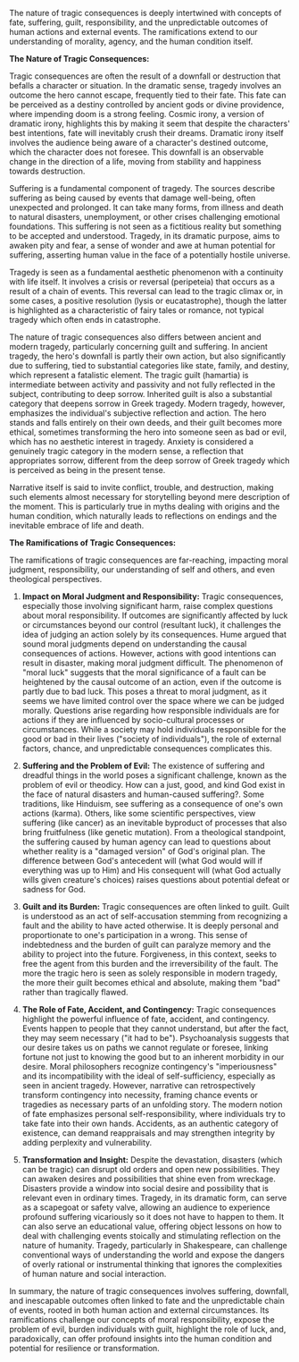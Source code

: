 The nature of tragic consequences is deeply intertwined with concepts of fate, suffering, guilt, responsibility, and the unpredictable outcomes of human actions and external events. The ramifications extend to our understanding of morality, agency, and the human condition itself.

**The Nature of Tragic Consequences:**

Tragic consequences are often the result of a downfall or destruction that befalls a character or situation. In the dramatic sense, tragedy involves an outcome the hero cannot escape, frequently tied to their fate. This fate can be perceived as a destiny controlled by ancient gods or divine providence, where impending doom is a strong feeling. Cosmic irony, a version of dramatic irony, highlights this by making it seem that despite the characters' best intentions, fate will inevitably crush their dreams. Dramatic irony itself involves the audience being aware of a character's destined outcome, which the character does not foresee. This downfall is an observable change in the direction of a life, moving from stability and happiness towards destruction.

Suffering is a fundamental component of tragedy. The sources describe suffering as being caused by events that damage well-being, often unexpected and prolonged. It can take many forms, from illness and death to natural disasters, unemployment, or other crises challenging emotional foundations. This suffering is not seen as a fictitious reality but something to be accepted and understood. Tragedy, in its dramatic purpose, aims to awaken pity and fear, a sense of wonder and awe at human potential for suffering, asserting human value in the face of a potentially hostile universe.

Tragedy is seen as a fundamental aesthetic phenomenon with a continuity with life itself. It involves a crisis or reversal (peripeteia) that occurs as a result of a chain of events. This reversal can lead to the tragic climax or, in some cases, a positive resolution (lysis or eucatastrophe), though the latter is highlighted as a characteristic of fairy tales or romance, not typical tragedy which often ends in catastrophe.

The nature of tragic consequences also differs between ancient and modern tragedy, particularly concerning guilt and suffering. In ancient tragedy, the hero's downfall is partly their own action, but also significantly due to suffering, tied to substantial categories like state, family, and destiny, which represent a fatalistic element. The tragic guilt (hamartia) is intermediate between activity and passivity and not fully reflected in the subject, contributing to deep sorrow. Inherited guilt is also a substantial category that deepens sorrow in Greek tragedy. Modern tragedy, however, emphasizes the individual's subjective reflection and action. The hero stands and falls entirely on their own deeds, and their guilt becomes more ethical, sometimes transforming the hero into someone seen as bad or evil, which has no aesthetic interest in tragedy. Anxiety is considered a genuinely tragic category in the modern sense, a reflection that appropriates sorrow, different from the deep sorrow of Greek tragedy which is perceived as being in the present tense.

Narrative itself is said to invite conflict, trouble, and destruction, making such elements almost necessary for storytelling beyond mere description of the moment. This is particularly true in myths dealing with origins and the human condition, which naturally leads to reflections on endings and the inevitable embrace of life and death.

**The Ramifications of Tragic Consequences:**

The ramifications of tragic consequences are far-reaching, impacting moral judgment, responsibility, our understanding of self and others, and even theological perspectives.

1. **Impact on Moral Judgment and Responsibility:** Tragic consequences, especially those involving significant harm, raise complex questions about moral responsibility. If outcomes are significantly affected by luck or circumstances beyond our control (resultant luck), it challenges the idea of judging an action solely by its consequences. Hume argued that sound moral judgments depend on understanding the causal consequences of actions. However, actions with good intentions can result in disaster, making moral judgment difficult. The phenomenon of "moral luck" suggests that the moral significance of a fault can be heightened by the causal outcome of an action, even if the outcome is partly due to bad luck. This poses a threat to moral judgment, as it seems we have limited control over the space where we can be judged morally. Questions arise regarding how responsible individuals are for actions if they are influenced by socio-cultural processes or circumstances. While a society may hold individuals responsible for the good or bad in their lives ("society of individuals"), the role of external factors, chance, and unpredictable consequences complicates this.
    
2. **Suffering and the Problem of Evil:** The existence of suffering and dreadful things in the world poses a significant challenge, known as the problem of evil or theodicy. How can a just, good, and kind God exist in the face of natural disasters and human-caused suffering?. Some traditions, like Hinduism, see suffering as a consequence of one's own actions (karma). Others, like some scientific perspectives, view suffering (like cancer) as an inevitable byproduct of processes that also bring fruitfulness (like genetic mutation). From a theological standpoint, the suffering caused by human agency can lead to questions about whether reality is a "damaged version" of God's original plan. The difference between God's antecedent will (what God would will if everything was up to Him) and His consequent will (what God actually wills given creature's choices) raises questions about potential defeat or sadness for God.
    
3. **Guilt and its Burden:** Tragic consequences are often linked to guilt. Guilt is understood as an act of self-accusation stemming from recognizing a fault and the ability to have acted otherwise. It is deeply personal and proportionate to one's participation in a wrong. This sense of indebtedness and the burden of guilt can paralyze memory and the ability to project into the future. Forgiveness, in this context, seeks to free the agent from this burden and the irreversibility of the fault. The more the tragic hero is seen as solely responsible in modern tragedy, the more their guilt becomes ethical and absolute, making them "bad" rather than tragically flawed.
    
4. **The Role of Fate, Accident, and Contingency:** Tragic consequences highlight the powerful influence of fate, accident, and contingency. Events happen to people that they cannot understand, but after the fact, they may seem necessary ("it had to be"). Psychoanalysis suggests that our desire takes us on paths we cannot regulate or foresee, linking fortune not just to knowing the good but to an inherent morbidity in our desire. Moral philosophers recognize contingency's "imperiousness" and its incompatibility with the ideal of self-sufficiency, especially as seen in ancient tragedy. However, narrative can retrospectively transform contingency into necessity, framing chance events or tragedies as necessary parts of an unfolding story. The modern notion of fate emphasizes personal self-responsibility, where individuals try to take fate into their own hands. Accidents, as an authentic category of existence, can demand reappraisals and may strengthen integrity by adding perplexity and vulnerability.
    
5. **Transformation and Insight:** Despite the devastation, disasters (which can be tragic) can disrupt old orders and open new possibilities. They can awaken desires and possibilities that shine even from wreckage. Disasters provide a window into social desire and possibility that is relevant even in ordinary times. Tragedy, in its dramatic form, can serve as a scapegoat or safety valve, allowing an audience to experience profound suffering vicariously so it does not have to happen to them. It can also serve an educational value, offering object lessons on how to deal with challenging events stoically and stimulating reflection on the nature of humanity. Tragedy, particularly in Shakespeare, can challenge conventional ways of understanding the world and expose the dangers of overly rational or instrumental thinking that ignores the complexities of human nature and social interaction.

In summary, the nature of tragic consequences involves suffering, downfall, and inescapable outcomes often linked to fate and the unpredictable chain of events, rooted in both human action and external circumstances. Its ramifications challenge our concepts of moral responsibility, expose the problem of evil, burden individuals with guilt, highlight the role of luck, and, paradoxically, can offer profound insights into the human condition and potential for resilience or transformation.